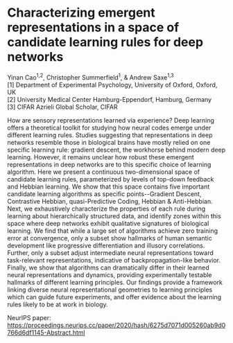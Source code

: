 # Characterizing emergent representations in a space of candidate learning rules for deep networks

Yinan Cao<sup>1,2</sup>, Christopher Summerfield<sup>1</sup>, & Andrew Saxe<sup>1,3</sup>  
[1] Department of Experimental Psychology, University of Oxford, Oxford, UK  
[2] University Medical Center Hamburg-Eppendorf, Hamburg, Germany  
[3] CIFAR Azrieli Global Scholar, CIFAR  

How are sensory representations learned via experience? Deep learning offers a theoretical toolkit for studying how neural codes emerge under different learning rules. Studies suggesting that representations in deep networks resemble those in biological brains have mostly relied on one specific learning rule: gradient descent, the workhorse behind modern deep learning. However, it remains unclear how robust these emergent representations in deep networks are to this specific choice of learning algorithm. Here we present a continuous two-dimensional space of candidate learning rules, parameterized by levels of top-down feedback and Hebbian learning. We show that this space contains five important candidate learning algorithms as specific points--Gradient Descent, Contrastive Hebbian, quasi-Predictive Coding, Hebbian & Anti-Hebbian. Next, we exhaustively characterize the properties of each rule during learning about hierarchically structured data, and identify zones within this space where deep networks exhibit qualitative signatures of biological learning. We find that while a large set of algorithms achieve zero training error at convergence, only a subset show hallmarks of human semantic development like progressive differentiation and illusory correlations. Further, only a subset adjust intermediate neural representations toward task-relevant representations, indicative of backpropagation-like behavior. Finally, we show that algorithms can dramatically differ in their learned neural representations and dynamics, providing experimentally testable hallmarks of different learning principles. Our findings provide a framework linking diverse neural representational geometries to learning principles which can guide future experiments, and offer evidence about the learning rules likely to be at work in biology.

NeurIPS paper: https://proceedings.neurips.cc/paper/2020/hash/6275d7071d005260ab9d0766d6df1145-Abstract.html


